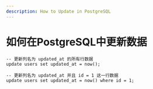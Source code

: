 ```yaml
---
description: How to Update in PostgreSQL
---
```


# 如何在PostgreSQL中更新数据

```text
-- 更新列名为 updated_at 的所有行数据
update users set updated_at = now();

-- 更新列名为 updated_at 并且 id = 1 这一行数据
update users set updated_at = now() where id = 1;

```

